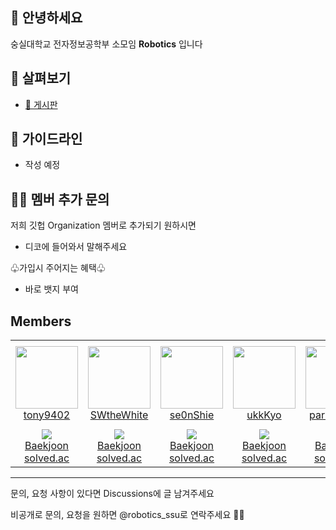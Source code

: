 ## 👋 안녕하세요

숭실대학교 전자정보공학부 소모임 **Robotics** 입니다


## 👀 살펴보기
- [💬 게시판](https://github.com/orgs/Robotics-official/discussions)

## 🌈 가이드라인
- 작성 예정


## 👩‍💻 멤버 추가 문의

저희 깃헙 Organization 멤버로 추가되기 원하시면
 - 디코에 들어와서 말해주세요

♧가입시 주어지는 혜택♧
- 바로 뱃지 부여

## Members
<table>
    <tr height="140px">
        <td align="center" width="130px">
            <a href="https://github.com/tony9402"><img height="100px" width="100px" src="https://avatars.githubusercontent.com/u/30228292?v=4"/></a>
            <br />
            <a href="https://github.com/tony9402">tony9402</a>
        </td>
        <td align="center" width="130px">
            <a href="https://github.com/SWtheWhite"><img height="100px" width="100px" src="https://avatars.githubusercontent.com/u/44691277?v=4"/></a>
            <br />
            <a href="https://github.com/SWtheWhite">SWtheWhite</a>
        </td>
        <td align="center" width="130px">
            <a href="https://github.com/se0nShie"><img height="100px" width="100px" src="https://avatars.githubusercontent.com/u/58286830?v=4"/></a>
            <br />
            <a href="https://github.com/se0nShie">se0nShie</a>
        </td>
        <td align="center" width="130px">
            <a href="https://github.com/ukkKyo"><img height="100px" width="100px" src="https://avatars.githubusercontent.com/u/68654501?v=4"/></a>
            <br />
            <a href="https://github.com/ukkKyo">ukkKyo</a>
        </td>
        <td align="center" width="130px">
            <a href="https://github.com/parksiwoon"><img height="100px" width="100px" src="https://avatars.githubusercontent.com/u/59051526?v=4"/></a>
            <br />
            <a href="https://github.com/parksiwoon">parksiwoon</a>
        </td>
    </tr>
    <tr height="50px">
        <td align="center">
            <img src="http://mazassumnida.wtf/api/mini/generate_badge?boj=tony9402" />
            <br />
            <a href="https://www.acmicpc.net/user/tony9402">Baekjoon</a>
            <br />
            <a href="https://solved.ac/profile/tony9402">solved.ac</a>
        </td>
        <td align="center">
            <img src="http://mazassumnida.wtf/api/mini/generate_badge?boj=swthewhite" />
            <br />
            <a href="https://www.acmicpc.net/user/swthewhite">Baekjoon</a>
            <br />
            <a href="https://solved.ac/profile/swthewhite">solved.ac</a>
        </td>
        <td align="center">
            <img src="http://mazassumnida.wtf/api/mini/generate_badge?boj=jselectronit" />
            <br />
            <a href="https://www.acmicpc.net/user/jselectronit">Baekjoon</a>
            <br />
            <a href="https://solved.ac/profile/jselectronit">solved.ac</a>
        </td>
        <td align="center">
            <img src="http://mazassumnida.wtf/api/mini/generate_badge?boj=" />
            <br />
            <a href="https://www.acmicpc.net/user/">Baekjoon</a>
            <br />
            <a href="https://solved.ac/profile/">solved.ac</a>
        </td>
        <td align="center">
            <img src="http://mazassumnida.wtf/api/mini/generate_badge?boj=" />
            <br />
            <a href="https://www.acmicpc.net/user/">Baekjoon</a>
            <br />
            <a href="https://solved.ac/profile/">solved.ac</a>
        </td>
    </tr>
</table>

------------

문의, 요청 사항이 있다면 Discussions에 글 남겨주세요

비공개로 문의, 요청을 원하면 @robotics_ssu로 연락주세요 🏄‍♂️
